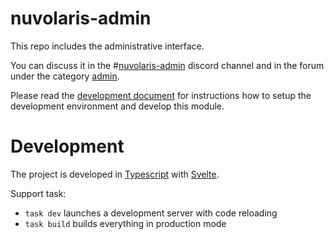 <!--
  ~ Licensed to the Apache Software Foundation (ASF) under one
  ~ or more contributor license agreements.  See the NOTICE file
  ~ distributed with this work for additional information
  ~ regarding copyright ownership.  The ASF licenses this file
  ~ to you under the Apache License, Version 2.0 (the
  ~ "License"); you may not use this file except in compliance
  ~ with the License.  You may obtain a copy of the License at
  ~
  ~   http://www.apache.org/licenses/LICENSE-2.0
  ~
  ~ Unless required by applicable law or agreed to in writing,
  ~ software distributed under the License is distributed on an
  ~ "AS IS" BASIS, WITHOUT WARRANTIES OR CONDITIONS OF ANY
  ~ KIND, either express or implied.  See the License for the
  ~ specific language governing permissions and limitations
  ~ under the License.
  ~
-->
# nuvolaris-admin

This repo includes the administrative interface.

You can discuss it in the #[nuvolaris-admin](https://discord.gg/TfhXXxqXzj) discord channel and in the forum under the category [admin](https://github.com/nuvolaris/nuvolaris/discussions/categories/admin).

Please read the [development document](https://github.com/nuvolaris/nuvolaris/blob/main/docs/DEVEL.md) for instructions how to setup the development environment and develop this module.

# Development

The project is developed in [Typescript](https://www.typescriptlang.org/) with [Svelte](https://svelte.dev/).

Support task:

- `task dev`  launches a development server with code reloading 
- `task build` builds everything in production mode